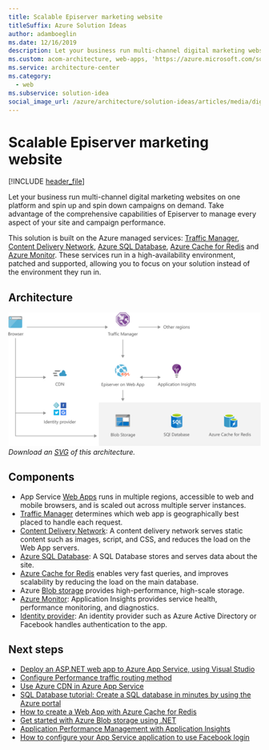 ```yaml
---
title: Scalable Episerver marketing website
titleSuffix: Azure Solution Ideas
author: adamboeglin
ms.date: 12/16/2019
description: Let your business run multi-channel digital marketing websites on one platform and spin up and spin down campaigns on demand. Take advantage of the comprehensive capabilities of Episerver to manage every aspect of your site and campaign performance.
ms.custom: acom-architecture, web-apps, 'https://azure.microsoft.com/solutions/architecture/digital-marketing-episerver/'
ms.service: architecture-center
ms.category:
  - web
ms.subservice: solution-idea
social_image_url: /azure/architecture/solution-ideas/articles/media/digital-marketing-episerver.png
---
```


# Scalable Episerver marketing website

[!INCLUDE [header_file](../header.md)]

Let your business run multi-channel digital marketing websites on one platform and spin up and spin down campaigns on demand. Take advantage of the comprehensive capabilities of Episerver to manage every aspect of your site and campaign performance.

This solution is built on the Azure managed services: [Traffic Manager](https://azure.microsoft.com/services/traffic-manager), [Content Delivery Network](https://azure.microsoft.com/services/cdn), [Azure SQL Database](https://azure.microsoft.com/services/sql-database), [Azure Cache for Redis](https://azure.microsoft.com/services/cache) and [Azure Monitor](https://azure.microsoft.com/services/monitor). These services run in a high-availability environment, patched and supported, allowing you to focus on your solution instead of the environment they run in.

## Architecture

![Architecture Diagram](../media/digital-marketing-episerver.png)
*Download an [SVG](../media/digital-marketing-episerver.svg) of this architecture.*

## Components

* App Service [Web Apps](https://azure.microsoft.com/services/app-service/web) runs in multiple regions, accessible to web and mobile browsers, and is scaled out across multiple server instances.
* [Traffic Manager](https://azure.microsoft.com/services/traffic-manager) determines which web app is geographically best placed to handle each request.
* [Content Delivery Network](https://docs.microsoft.com/azure/cdn/cdn-add-to-web-app): A content delivery network serves static content such as images, script, and CSS, and reduces the load on the Web App servers.
* [Azure SQL Database](https://azure.microsoft.com/services/sql-database): A SQL Database stores and serves data about the site.
* [Azure Cache for Redis](https://azure.microsoft.com/services/cache) enables very fast queries, and improves scalability by reducing the load on the main database.
* Azure [Blob storage](https://azure.microsoft.com/services/storage/blobs) provides high-performance, high-scale storage.
* [Azure Monitor](https://azure.microsoft.com/services/monitor): Application Insights provides service health, performance monitoring, and diagnostics.
* [Identity provider](https://docs.microsoft.com/azure/app-service/app-service-authentication-overview): An identity provider such as Azure Active Directory or Facebook handles authentication to the app.

## Next steps

* [Deploy an ASP.NET web app to Azure App Service, using Visual Studio](https://docs.microsoft.com/api/Redirect/documentation/articles/web-sites-dotnet-get-started)
* [Configure Performance traffic routing method](https://docs.microsoft.com/api/Redirect/documentation/articles/traffic-manager-configure-performance-routing-method)
* [Use Azure CDN in Azure App Service](https://docs.microsoft.com/api/Redirect/documentation/articles/cdn-websites-with-cdn)
* [SQL Database tutorial: Create a SQL database in minutes by using the Azure portal](https://docs.microsoft.com/api/Redirect/documentation/articles/sql-database-get-started)
* [How to create a Web App with Azure Cache for Redis](https://docs.microsoft.com/api/Redirect/documentation/articles/cache-web-app-howto)
* [Get started with Azure Blob storage using .NET](https://docs.microsoft.com/api/Redirect/documentation/articles/storage-dotnet-how-to-use-blobs)
* [Application Performance Management with Application Insights](https://docs.microsoft.com/azure/azure-monitor/app/app-insights-overview)
* [How to configure your App Service application to use Facebook login](https://docs.microsoft.com/api/Redirect/documentation/articles/app-service-mobile-how-to-configure-facebook-authentication)
